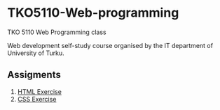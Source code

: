 # TKO5110-Web-programming
TKO 5110 Web Programming class

Web development self-study course organised by the IT department of University of Turku.

<h2>Assigments</h2>
<ol>
  <li>
    <a href="html5-exercise.html">HTML Exercise</a>
  </li>
  <li>
  <a href="!#">CSS Exercise</a>
  </li>
</ol>
